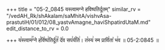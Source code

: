 +++
title = "05-2_0845 यस्त्वामग्ने हविष्पतिर्दूतम्"
similar_rv = "/vedAH_Rk/shAkalam/saMhitA/vishvAsa-prastutiH/01/012/08_yastvAmagne_haviShpatirdUtaM.md"
edit_distance_to_rv = 0.0

+++
य꣡स्त्वाम꣢꣯ग्ने ह꣣वि꣡ष्प꣢तिर्दू꣣तं꣡ दे꣢व सप꣣र्य꣡ति꣢। त꣡स्य꣢ स्म प्रावि꣣ता꣡ भ꣢व ॥ 05-2:0845 ॥

<div class="js_include " url="/vedAH_Rk/shAkalam/saMhitA/vishvAsa-prastutiH/01/012/08_yastvAmagne_haviShpatirdUtaM.md"  newLevelForH1="2" title="विश्वास-शाकल-प्रस्तुतिः"  > </div>